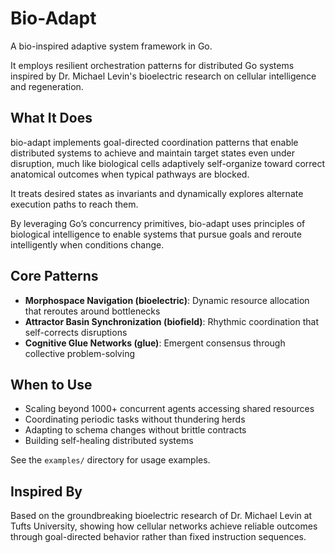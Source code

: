 # Bio-Adapt

A bio-inspired adaptive system framework in Go.

It employs resilient orchestration patterns for distributed Go systems inspired by Dr. Michael Levin's bioelectric research on cellular intelligence and regeneration.

## What It Does

bio-adapt implements goal-directed coordination patterns that enable distributed systems to achieve and maintain target states even under disruption, much like biological cells adaptively self-organize toward correct anatomical outcomes when typical pathways are blocked.

It treats desired states as invariants and dynamically explores alternate execution paths to reach them.

By leveraging Go’s concurrency primitives, bio-adapt uses principles of biological intelligence to enable systems that pursue goals and reroute intelligently when conditions change.

## Core Patterns

- **Morphospace Navigation (bioelectric)**: Dynamic resource allocation that reroutes around bottlenecks
- **Attractor Basin Synchronization (biofield)**: Rhythmic coordination that self-corrects disruptions
- **Cognitive Glue Networks (glue)**: Emergent consensus through collective problem-solving

## When to Use

- Scaling beyond 1000+ concurrent agents accessing shared resources
- Coordinating periodic tasks without thundering herds
- Adapting to schema changes without brittle contracts
- Building self-healing distributed systems

See the `examples/` directory for usage examples.

## Inspired By

Based on the groundbreaking bioelectric research of Dr. Michael Levin at Tufts University, showing how cellular networks achieve reliable outcomes through goal-directed behavior rather than fixed instruction sequences.

